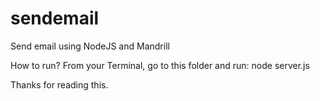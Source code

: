 # sendemail
Send email using NodeJS and Mandrill

How to run? 
From your Terminal, go to this folder and run: 
node server.js

Thanks for reading this. 
